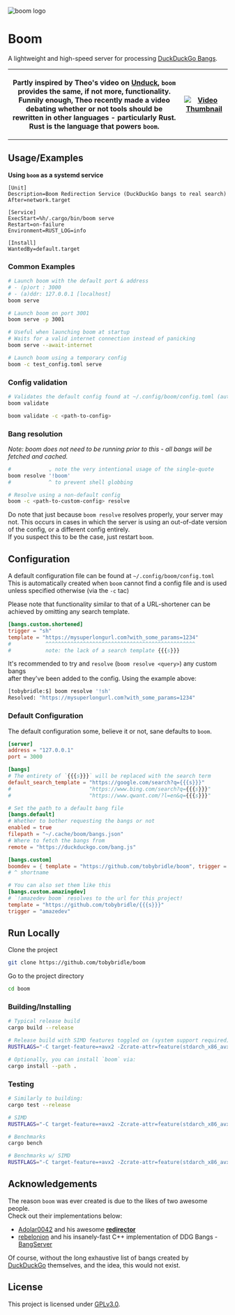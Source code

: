 
![boom logo](https://github.com/user-attachments/assets/61e33a4d-c937-4451-aa81-a2c4cbad3b18)

# Boom

A lightweight and high-speed server for processing [DuckDuckGo Bangs](https://duckduckgo/bang.js).

<table>
<th>
  
Partly inspired by Theo's video on [Unduck](https://www.youtube.com/watch?v=_DnNzRaBWUU), `boom` provides the same, if not more, functionality.
Funnily enough, Theo recently made a video debating whether or not
tools should be rewritten in other languages - particularly Rust. Rust is the language that powers `boom`.

</th>

<th>

[![Video Thumbnail](http://img.youtube.com/vi/CvXsGWDozRw/0.jpg)](https://www.youtube.com/watch?v=CvXsGWDozRw "JavaScript is fast enough (don't rewrite your code)")

</th>
</table>

## Usage/Examples

**Using `boom` as a systemd service**

```
[Unit]
Description=Boom Redirection Service (DuckDuckGo bangs to real search)
After=network.target

[Service]
ExecStart=%h/.cargo/bin/boom serve
Restart=on-failure
Environment=RUST_LOG=info

[Install]
WantedBy=default.target
```

### Common Examples

```bash
# Launch boom with the default port & address
# - (p)ort : 3000
# - (a)ddr: 127.0.0.1 [localhost]
boom serve

# Launch boom on port 3001
boom serve -p 3001

# Useful when launching boom at startup
# Waits for a valid internet connection instead of panicking
boom serve --await-internet

# Launch boom using a temporary config
boom -c test_config.toml serve
```

### Config validation
```bash
# Validates the default config found at ~/.config/boom/config.toml (auto-created if does not exist)
boom validate

boom validate -c <path-to-config>
```

### Bang resolution
*Note: boom does not need to be running prior to this - all bangs will be fetched and cached.*
```bash
#            ⌄ note the very intentional usage of the single-quote
boom resolve '!boom'
#            ^ to prevent shell globbing

# Resolve using a non-default config
boom -c <path-to-custom-config> resolve
```

Do note that just because `boom resolve` resolves properly, your server may not. This occurs
in cases in which the server is using an out-of-date version of the config, or a different config entirely.\
If you suspect this to be the case, just restart `boom`.

## Configuration
A default configuration file can be found at `~/.config/boom/config.toml`\
This is automatically created when `boom` cannot find a config file and is used\
unless specified otherwise (via the `-c` tac)

Please note that functionality similar to that of a URL-shortener can be achieved by
omitting any search template.
```toml
[bangs.custom.shortened]
trigger = "sh"
template = "https://mysuperlongurl.com?with_some_params=1234"
#           ^^^^^^^^^^^^^^^^^^^^^^^^^^^^^^^^^^^^^^^^^^^^^^^^
#           note: the lack of a search template {{{s}}}
```

It's recommended to try and `resolve` (`boom resolve <query>`) any custom bangs\
after they've been added to the config.
Using the example above:
```bash
[tobybridle:$] boom resolve '!sh'
Resolved: "https://mysuperlongurl.com?with_some_params=1234"
```


### Default Configuration
The default configuration some, believe it or not, sane defaults to `boom`.
```toml
[server]
address = "127.0.0.1"
port = 3000

[bangs]
# The entirety of `{{{s}}}` will be replaced with the search term
default_search_template = "https://google.com/search?q={{{s}}}"
#                         "https://www.bing.com/search?q={{{s}}}"
#                         "https://www.qwant.com/?l=en&q={{{s}}}"

# Set the path to a default bang file
[bangs.default]
# Whether to bother requesting the bangs or not
enabled = true
filepath = "~/.cache/boom/bangs.json"
# Where to fetch the bangs from
remote = "https://duckduckgo.com/bang.js"

[bangs.custom]
boomdev = { template = "https://github.com/tobybridle/boom", trigger = "boomdev" }
# ^ shortname

# You can also set them like this
[bangs.custom.amazingdev]
# `!amazedev boom` resolves to the url for this project!
template = "https://github.com/tobybridle/{{{s}}}"
trigger = "amazedev"
```
## Run Locally

Clone the project

```bash
git clone https://github.com/tobybridle/boom
```

Go to the project directory

```bash
cd boom
```

### Building/Installing
```bash
# Typical release build
cargo build --release

# Release build with SIMD features toggled on (system support required)
RUSTFLAGS="-C target-feature=+avx2 -Zcrate-attr=feature(stdarch_x86_avx512)" cargo build --release

# Optionally, you can install `boom` via:
cargo install --path .
```

### Testing
```bash
# Similarly to building:
cargo test --release

# SIMD
RUSTFLAGS="-C target-feature=+avx2 -Zcrate-attr=feature(stdarch_x86_avx512)" cargo test --release

# Benchmarks
cargo bench

# Benchmarks w/ SIMD
RUSTFLAGS="-C target-feature=+avx2 -Zcrate-attr=feature(stdarch_x86_avx512)" cargo bench
```
## Acknowledgements
The reason `boom` was ever created is due to the likes of two awesome people.\
Check out their implementations below:
- [Adolar0042](https://github.com/adolar0042) and his awesome [__redirector__](https://github.com/adolar0042/redirector)
- [rebelonion](https://github.com/rebelonion) and his insanely-fast C++ implementation of DDG Bangs - [BangServer](https://github.com/rebelonion/bangserver)

Of course, without the long exhaustive list of bangs created by [DuckDuckGo](https://duckduckgo.com/bang.js) themselves, and the idea, this would not exist.
## License

This project is licensed under [GPLv3.0](https://choosealicense.com/licenses/gpl-3.0/).

